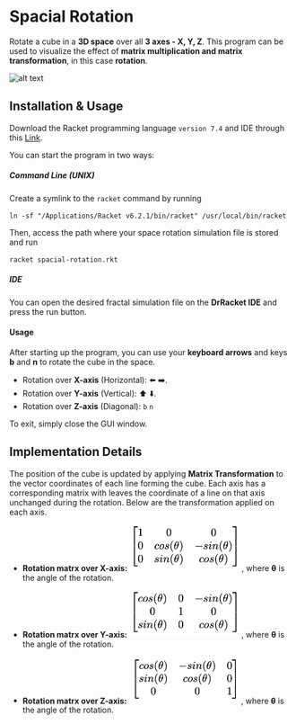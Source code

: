# Spacial Rotation

Rotate a cube in a **3D space** over all **3 axes - X, Y, Z**. This program can be used to visualize the effect of **matrix multiplication and matrix transformation**, in this case **rotation**.

![alt text](https://media.giphy.com/media/XRWSjb4l6eW2ggqdFS/giphy.gif)


## Installation & Usage
Download the Racket programming language `version 7.4` and IDE through this [Link](https://download.racket-lang.org).

You can start the program in two ways:
##### Command Line (UNIX)
Create a symlink to the `racket` command by running
```
ln -sf "/Applications/Racket v6.2.1/bin/racket" /usr/local/bin/racket
```
Then, access the path where your space rotation simulation file is stored and run
```
racket spacial-rotation.rkt
```

##### IDE
You can open the desired fractal simulation file on the **DrRacket IDE** and press the run button.

#### Usage
After starting up the program, you can use your **keyboard arrows** and keys **b** and **n** to rotate the cube in the space.
* Rotation over **X-axis** (Horizontal): ⬅️ ➡️.
* Rotation over **Y-axis** (Vertical): ⬆️ ⬇️.
* Rotation over **Z-axis** (Diagonal): `b` `n`

To exit, simply close the GUI window.

## Implementation Details
The position of the cube is updated by applying **Matrix Transformation** to the vector coordinates of each line forming the cube. Each axis has a corresponding matrix with leaves the coordinate of a line on that axis unchanged during the rotation. Below are the transformation applied on each axis.

* **Rotation matrx over X-axis:** <img src="./img/matrixX.png" width="200">, where **θ** is the angle of the rotation.

* **Rotation matrx over Y-axis:** <img src="./img/matrixY.png" width="200">, where **θ** is the angle of the rotation.

* **Rotation matrx over Z-axis:** <img src="./img/matrixZ.png" width="200">, where **θ** is the angle of the rotation.
